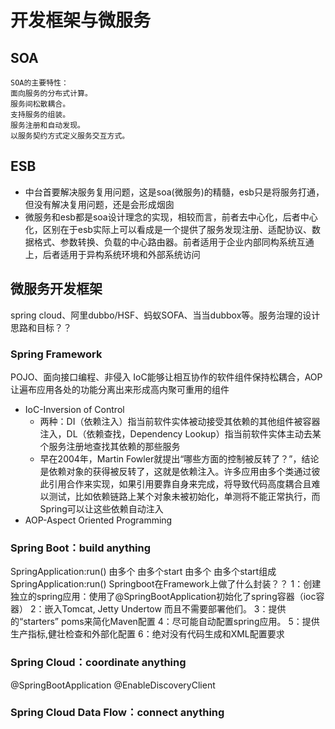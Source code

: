# 开发框架与微服务

## SOA
```
SOA的主要特性：
面向服务的分布式计算。
服务间松散耦合。
支持服务的组装。
服务注册和自动发现。
以服务契约方式定义服务交互方式。
```
## ESB
* 中台首要解决服务复用问题，这是soa(微服务)的精髓，esb只是将服务打通，但没有解决复用问题，还是会形成烟囱
* 微服务和esb都是soa设计理念的实现，相较而言，前者去中心化，后者中心化，区别在于esb实际上可以看成是一个提供了服务发现注册、适配协议、数据格式、参数转换、负载的中心路由器。前者适用于企业内部同构系统互通上，后者适用于异构系统环境和外部系统访问

## 微服务开发框架
spring cloud、阿里dubbo/HSF、蚂蚁SOFA、当当dubbox等。服务治理的设计思路和目标？？ 

### Spring Framework
POJO、面向接口编程、非侵入
IoC能够让相互协作的软件组件保持松耦合，AOP让遍布应用各处的功能分离出来形成高内聚可重用的组件
* IoC-Inversion of Control
  * 两种：DI（依赖注入）指当前软件实体被动接受其依赖的其他组件被容器注入，DL（依赖查找，Dependency Lookup）指当前软件实体主动去某个服务注册地查找其依赖的那些服务
  * 早在2004年，Martin Fowler就提出“哪些方面的控制被反转了？”，结论是依赖对象的获得被反转了，这就是依赖注入。许多应用由多个类通过彼此引用合作来实现，如果引用要靠自身来完成，将导致代码高度耦合且难以测试，比如依赖链路上某个对象未被初始化，单测将不能正常执行，而Spring可以让这些依赖自动注入
* AOP-Aspect Oriented Programming

### Spring Boot：build anything
SpringApplication:run()
由多个
由多个start
由多个
由多个start组成
SpringApplication:run()
Springboot在Framework上做了什么封装？？
 1：创建独立的spring应用：使用了@SpringBootApplication初始化了spring容器（ioc容器）
 2：嵌入Tomcat, Jetty Undertow 而且不需要部署他们。
 3：提供的“starters” poms来简化Maven配置
 4：尽可能自动配置spring应用。
 5：提供生产指标,健壮检查和外部化配置
 6：绝对没有代码生成和XML配置要求

### Spring Cloud：coordinate anything
@SpringBootApplication
@EnableDiscoveryClient

### Spring Cloud Data Flow：connect anything
